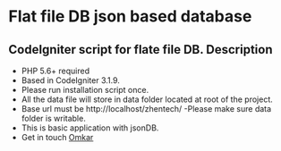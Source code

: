 # Flat file DB json based database
CodeIgniter script for flate file DB.
Description
-----------
- PHP 5.6+ required
- Based in CodeIgniter 3.1.9.
- Please run installation script once.
- All the data file will store in data folder located at root of the project.
- Base url must be http://localhost/zhentech/
-Please make sure data folder is writable.
- This is basic application with jsonDB.
- Get in touch [Omkar](https://in.linkedin.com/in/omkar-kurmi-b2a82675) 


